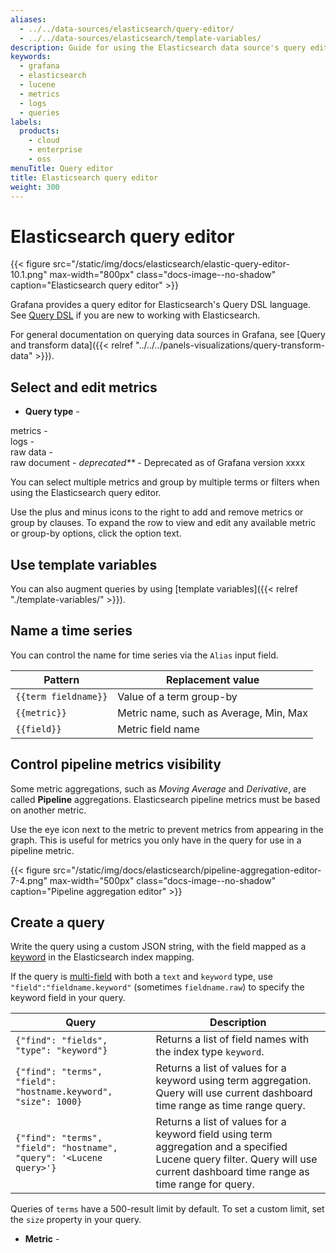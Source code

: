 ```yaml
---
aliases:
  - ../../data-sources/elasticsearch/query-editor/
  - ../../data-sources/elasticsearch/template-variables/
description: Guide for using the Elasticsearch data source's query editor
keywords:
  - grafana
  - elasticsearch
  - lucene
  - metrics
  - logs
  - queries
labels:
  products:
    - cloud
    - enterprise
    - oss
menuTitle: Query editor
title: Elasticsearch query editor
weight: 300
---
```


# Elasticsearch query editor

{{< figure src="/static/img/docs/elasticsearch/elastic-query-editor-10.1.png" max-width="800px" class="docs-image--no-shadow" caption="Elasticsearch query editor" >}}

<!-- This topic explains querying specific to the Elasticsearch data source. -->

Grafana provides a query editor for Elasticsearch's Query DSL language. See [Query DSL](https://www.elastic.co/guide/en/elasticsearch/reference/current/query-dsl.html) if you are new to working with Elasticsearch.

For general documentation on querying data sources in Grafana, see [Query and transform data]({{< relref "../../../panels-visualizations/query-transform-data" >}}).

## Select and edit metrics

- **Query type** -

metrics -  
logs -  
raw data -  
raw document - _deprecated\*\*_ - Deprecated as of Grafana version xxxx

You can select multiple metrics and group by multiple terms or filters when using the Elasticsearch query editor.

Use the plus and minus icons to the right to add and remove metrics or group by clauses.
To expand the row to view and edit any available metric or group-by options, click the option text.

## Use template variables

You can also augment queries by using [template variables]({{< relref "./template-variables/" >}}).

## Name a time series

You can control the name for time series via the `Alias` input field.

| Pattern              | Replacement value                      |
| -------------------- | -------------------------------------- |
| `{{term fieldname}}` | Value of a term group-by               |
| `{{metric}}`         | Metric name, such as Average, Min, Max |
| `{{field}}`          | Metric field name                      |

## Control pipeline metrics visibility

Some metric aggregations, such as _Moving Average_ and _Derivative_, are called **Pipeline** aggregations.
Elasticsearch pipeline metrics must be based on another metric.

Use the eye icon next to the metric to prevent metrics from appearing in the graph.
This is useful for metrics you only have in the query for use in a pipeline metric.

{{< figure src="/static/img/docs/elasticsearch/pipeline-aggregation-editor-7-4.png" max-width="500px" class="docs-image--no-shadow" caption="Pipeline aggregation editor" >}}

## Create a query

Write the query using a custom JSON string, with the field mapped as a [keyword](https://www.elastic.co/guide/en/elasticsearch/reference/current/keyword.html#keyword) in the Elasticsearch index mapping.

If the query is [multi-field](https://www.elastic.co/guide/en/elasticsearch/reference/current/multi-fields.html) with both a `text` and `keyword` type, use `"field":"fieldname.keyword"` (sometimes `fieldname.raw`) to specify the keyword field in your query.

| Query                                                               | Description                                                                                                                                                                   |
| ------------------------------------------------------------------- | ----------------------------------------------------------------------------------------------------------------------------------------------------------------------------- |
| `{"find": "fields", "type": "keyword"}`                             | Returns a list of field names with the index type `keyword`.                                                                                                                  |
| `{"find": "terms", "field": "hostname.keyword", "size": 1000}`      | Returns a list of values for a keyword using term aggregation. Query will use current dashboard time range as time range query.                                               |
| `{"find": "terms", "field": "hostname", "query": '<Lucene query>'}` | Returns a list of values for a keyword field using term aggregation and a specified Lucene query filter. Query will use current dashboard time range as time range for query. |

Queries of `terms` have a 500-result limit by default.
To set a custom limit, set the `size` property in your query.

- **Metric** -
